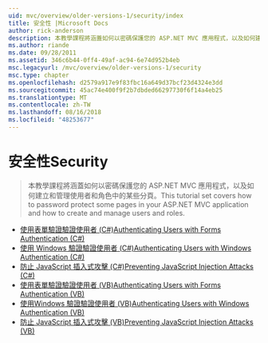 ```yaml
---
uid: mvc/overview/older-versions-1/security/index
title: 安全性 |Microsoft Docs
author: rick-anderson
description: 本教學課程將涵蓋如何以密碼保護您的 ASP.NET MVC 應用程式，以及如何建立和管理使用者和角色中的某些分頁。
ms.author: riande
ms.date: 09/28/2011
ms.assetid: 346c6b44-0ff4-49af-ac94-6e74d952b4eb
msc.legacyurl: /mvc/overview/older-versions-1/security
msc.type: chapter
ms.openlocfilehash: d2579a917e9f83fbc16a649d37bcf23d4324e3dd
ms.sourcegitcommit: 45ac74e400f9f2b7dbded66297730f6f14a4eb25
ms.translationtype: MT
ms.contentlocale: zh-TW
ms.lasthandoff: 08/16/2018
ms.locfileid: "48253677"
---
```

<a name="security"></a><span data-ttu-id="851ae-103">安全性</span><span class="sxs-lookup"><span data-stu-id="851ae-103">Security</span></span>
====================
> <span data-ttu-id="851ae-104">本教學課程將涵蓋如何以密碼保護您的 ASP.NET MVC 應用程式，以及如何建立和管理使用者和角色中的某些分頁。</span><span class="sxs-lookup"><span data-stu-id="851ae-104">This tutorial set covers how to password protect some pages in your ASP.NET MVC application and how to create and manage users and roles.</span></span>


- [<span data-ttu-id="851ae-105">使用表單驗證驗證使用者 (C#)</span><span class="sxs-lookup"><span data-stu-id="851ae-105">Authenticating Users with Forms Authentication (C#)</span></span>](authenticating-users-with-forms-authentication-cs.md)
- [<span data-ttu-id="851ae-106">使用 Windows 驗證驗證使用者 (C#)</span><span class="sxs-lookup"><span data-stu-id="851ae-106">Authenticating Users with Windows Authentication (C#)</span></span>](authenticating-users-with-windows-authentication-cs.md)
- [<span data-ttu-id="851ae-107">防止 JavaScript 插入式攻擊 (C#)</span><span class="sxs-lookup"><span data-stu-id="851ae-107">Preventing JavaScript Injection Attacks (C#)</span></span>](preventing-javascript-injection-attacks-cs.md)
- [<span data-ttu-id="851ae-108">使用表單驗證驗證使用者 (VB)</span><span class="sxs-lookup"><span data-stu-id="851ae-108">Authenticating Users with Forms Authentication (VB)</span></span>](authenticating-users-with-forms-authentication-vb.md)
- [<span data-ttu-id="851ae-109">使用Windows 驗證驗證使用者 (VB)</span><span class="sxs-lookup"><span data-stu-id="851ae-109">Authenticating Users with Windows Authentication (VB)</span></span>](authenticating-users-with-windows-authentication-vb.md)
- [<span data-ttu-id="851ae-110">防止 JavaScript 插入式攻擊 (VB)</span><span class="sxs-lookup"><span data-stu-id="851ae-110">Preventing JavaScript Injection Attacks (VB)</span></span>](preventing-javascript-injection-attacks-vb.md)
